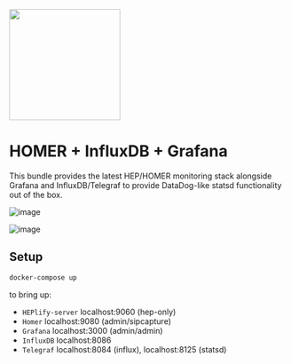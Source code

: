 <img src="https://user-images.githubusercontent.com/1423657/55069501-8348c400-5084-11e9-9931-fefe0f9874a7.png" width=200/>

# HOMER + InfluxDB + Grafana

This bundle provides the latest HEP/HOMER monitoring stack alongside Grafana and InfluxDB/Telegraf to provide DataDog-like statsd functionality out of the box.

![image](https://user-images.githubusercontent.com/1423657/97980210-b743a980-1dd0-11eb-8459-6ccb6c7b4ed1.png)

![image](https://user-images.githubusercontent.com/1423657/97980384-f83bbe00-1dd0-11eb-80fc-167f7549f581.png)


## Setup

```bash
docker-compose up
```

to bring up:  

* `HEPlify-server` localhost:9060 (hep-only)
* `Homer` localhost:9080 (admin/sipcapture) 
* `Grafana` localhost:3000 (admin/admin)
* `InfluxDB` localhost:8086
* `Telegraf` localhost:8084 (influx), localhost:8125 (statsd)

